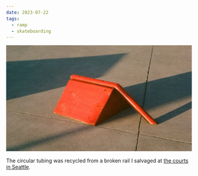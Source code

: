 ```yaml
---
date: 2023-07-22
tags:
  - ramp
  - skateboarding
---
```


![](../../public/attachments/IMG_9770.jpeg)

The circular tubing was recycled from a broken rail I salvaged at [the courts in Seattle](../places/the%20courts%20in%20Seattle.md). 
